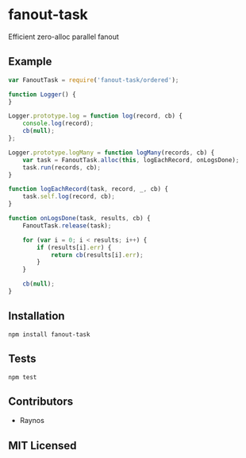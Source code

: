 # fanout-task

<!--
    [![build status][build-png]][build]
    [![Coverage Status][cover-png]][cover]
    [![Davis Dependency status][dep-png]][dep]
-->

<!-- [![NPM][npm-png]][npm] -->

Efficient zero-alloc parallel fanout

## Example

```js
var FanoutTask = require('fanout-task/ordered');

function Logger() {
}

Logger.prototype.log = function log(record, cb) {
    console.log(record);
    cb(null);
};

Logger.prototype.logMany = function logMany(records, cb) {
    var task = FanoutTask.alloc(this, logEachRecord, onLogsDone);
    task.run(records, cb);
}

function logEachRecord(task, record, _, cb) {
    task.self.log(record, cb);
}

function onLogsDone(task, results, cb) {
    FanoutTask.release(task);

    for (var i = 0; i < results; i++) {
        if (results[i].err) {
            return cb(results[i].err);
        }
    }

    cb(null);
}
```

## Installation

`npm install fanout-task`

## Tests

`npm test`

## Contributors

 - Raynos

## MIT Licensed

  [build-png]: https://secure.travis-ci.org/Raynos/fanout-task.png
  [build]: https://travis-ci.org/Raynos/fanout-task
  [cover-png]: https://coveralls.io/repos/Raynos/fanout-task/badge.png
  [cover]: https://coveralls.io/r/Raynos/fanout-task
  [dep-png]: https://david-dm.org/Raynos/fanout-task.png
  [dep]: https://david-dm.org/Raynos/fanout-task
  [npm-png]: https://nodei.co/npm/fanout-task.png?stars&downloads
  [npm]: https://nodei.co/npm/fanout-task
